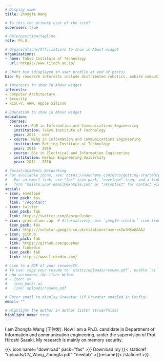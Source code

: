 ```yaml
---
# Display name
title: Zhongfa Wang

# Is this the primary user of the site?
superuser: true

# Role/position/tagline
role: Ph.D.

# Organizations/Affiliations to show in About widget
organizations:
- name: Tokyo Institute of Technology
  url: https://www.titech.ac.jp/

# Short bio (displayed in user profile at end of posts)
bio: My research interests include distributed robotics, mobile computing and programmable matter.

# Interests to show in About widget
interests:
- Computer Architecture
- Security
- RISC-V, ARM, Apple Silicon

# Education to show in About widget
education:
  courses:
  - course: PhD in Information and Communications Engineering
    institution: Tokyo Institute of Technology
    year: 2021 - now
  - course: MEng in Information and Communications Engineering
    institution: Beijing Institute of Technology
    year: 2016 - 2019
  - course: BSc in Electrical and Information Engineering
    institution: Harbin Engineering University
    year: 2012 - 2016

# Social/Academic Networking
# For available icons, see: https://wowchemy.com/docs/getting-started/page-builder/#icons
#   For an email link, use "fas" icon pack, "envelope" icon, and a link in the
#   form "mailto:your-email@example.com" or "/#contact" for contact widget.
social:
- icon: envelope
  icon_pack: fas
  link: '/#contact'
- icon: twitter
  icon_pack: fab
  link: https://twitter.com/GeorgeCushen
- icon: graduation-cap  # Alternatively, use `google-scholar` icon from `ai` icon pack
  icon_pack: fas
  link: https://scholar.google.co.uk/citations?user=sIwtMXoAAAAJ
- icon: github
  icon_pack: fab
  link: https://github.com/gcushen
- icon: linkedin
  icon_pack: fab
  link: https://www.linkedin.com/

# Link to a PDF of your resume/CV.
# To use: copy your resume to `static/uploads/resume.pdf`, enable `ai` icons in `params.toml`, 
# and uncomment the lines below.
# - icon: cv
#   icon_pack: ai
#   link: uploads/resume.pdf

# Enter email to display Gravatar (if Gravatar enabled in Config)
email: ""

# Highlight the author in author lists? (true/false)
highlight_name: true
---
```


I am Zhongfa Wang (王仲发). Now I am a Ph.D. candidate in Department of Information and communication engineering, under the supervision of Prof. Hiroshi Sasaki. My research is mainly on memory security.

{{< icon name="download" pack="fas" >}} Download my {{< staticref "uploads/CV_Wang_Zhongfa.pdf" "newtab" >}}resumé{{< /staticref >}}.
